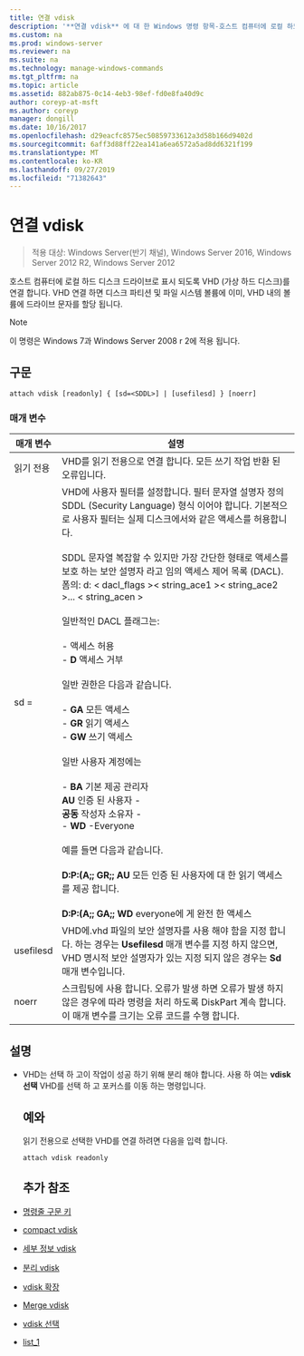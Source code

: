 ```yaml
---
title: 연결 vdisk
description: '**연결 vdisk** 에 대 한 Windows 명령 항목-호스트 컴퓨터에 로컬 하드 디스크 드라이브로 표시 되도록 VHD (가상 하드 디스크)를 연결 합니다.'
ms.custom: na
ms.prod: windows-server
ms.reviewer: na
ms.suite: na
ms.technology: manage-windows-commands
ms.tgt_pltfrm: na
ms.topic: article
ms.assetid: 882ab875-0c14-4eb3-98ef-fd0e8fa40d9c
author: coreyp-at-msft
ms.author: coreyp
manager: dongill
ms.date: 10/16/2017
ms.openlocfilehash: d29eacfc8575ec50859733612a3d58b166d9402d
ms.sourcegitcommit: 6aff3d88ff22ea141a6ea6572a5ad8dd6321f199
ms.translationtype: MT
ms.contentlocale: ko-KR
ms.lasthandoff: 09/27/2019
ms.locfileid: "71382643"
---
```

# <a name="attach-vdisk"></a>연결 vdisk

>적용 대상: Windows Server(반기 채널), Windows Server 2016, Windows Server 2012 R2, Windows Server 2012

호스트 컴퓨터에 로컬 하드 디스크 드라이브로 표시 되도록 VHD (가상 하드 디스크)를 연결 합니다. VHD 연결 하면 디스크 파티션 및 파일 시스템 볼륨에 이미, VHD 내의 볼륨에 드라이브 문자를 할당 됩니다.
> [!NOTE]
> 이 명령은 Windows 7과 Windows Server 2008 r 2에 적용 됩니다.

## <a name="syntax"></a>구문
```
attach vdisk [readonly] { [sd=<SDDL>] | [usefilesd] } [noerr]
```
### <a name="parameters"></a>매개 변수

|    매개 변수     |                                                                                                                                                                                                                                                                                                                                                                                                                                                                                                          설명                                                                                                                                                                                                                                                                                                                                                                                                                                                                                                          |
|------------------|-------------------------------------------------------------------------------------------------------------------------------------------------------------------------------------------------------------------------------------------------------------------------------------------------------------------------------------------------------------------------------------------------------------------------------------------------------------------------------------------------------------------------------------------------------------------------------------------------------------------------------------------------------------------------------------------------------------------------------------------------------------------------------------------------------------------------------------------------------------------------------------------------------------------------------------------------------------------------------------------------------------------------------|
|     읽기 전용     |                                                                                                                                                                                                                                                                                                                                                                                                                                                                             VHD를 읽기 전용으로 연결 합니다. 모든 쓰기 작업 반환 된 오류입니다.                                                                                                                                                                                                                                                                                                                                                                                                                                                                              |
| sd =<SDDL string> | VHD에 사용자 필터를 설정합니다. 필터 문자열 설명자 정의 SDDL (Security Language) 형식 이어야 합니다. 기본적으로 사용자 필터는 실제 디스크에서와 같은 액세스를 허용합니다.<br /><br />SDDL 문자열 복잡할 수 있지만 가장 간단한 형태로 액세스를 보호 하는 보안 설명자 라고 임의 액세스 제어 목록 (DACL). 폼의: d: < dacl_flags >< string_ace1 >< string_ace2 >... < string_acen ><br /><br />일반적인 DACL 플래그는:<br /><br />-    액세스 허용<br />-   **D** 액세스 거부<br /><br />일반 권한은 다음과 같습니다.<br /><br />-   **GA** 모든 액세스<br />-   **GR** 읽기 액세스<br />-   **GW** 쓰기 액세스<br /><br />일반 사용자 계정에는<br /><br />-   **BA** 기본 제공 관리자<br />**AU** 인증 된 사용자 -   <br />**공동** 작성자 소유자 -   <br />-   **WD** -Everyone<br /><br />예를 들면 다음과 같습니다.<br /><br />**D:P:(A;; GR;; AU** 모든 인증 된 사용자에 대 한 읽기 액세스를 제공 합니다.<br /><br />**D:P:(A;; GA;; WD** everyone에 게 완전 한 액세스 |
|    usefilesd     |                                                                                                                                                                                                                                                                                                                                                                                          VHD에.vhd 파일의 보안 설명자를 사용 해야 함을 지정 합니다. 하는 경우는 **Usefilesd** 매개 변수를 지정 하지 않으면, VHD 명시적 보안 설명자가 있는 지정 되지 않은 경우는 **Sd** 매개 변수입니다.                                                                                                                                                                                                                                                                                                                                                                                          |
|      noerr       |                                                                                                                                                                                                                                                                                                                                                                                                           스크립팅에 사용 합니다. 오류가 발생 하면 오류가 발생 하지 않은 경우에 따라 명령을 처리 하도록 DiskPart 계속 합니다. 이 매개 변수를 크기는 오류 코드를 수행 합니다.                                                                                                                                                                                                                                                                                                                                                                                                           |

## <a name="remarks"></a>설명
- VHD는 선택 하 고이 작업이 성공 하기 위해 분리 해야 합니다. 사용 하 여는 **vdisk 선택** VHD를 선택 하 고 포커스를 이동 하는 명령입니다.
  ## <a name="BKMK_Examples"></a>예와
  읽기 전용으로 선택한 VHD를 연결 하려면 다음을 입력 합니다.
  ```
  attach vdisk readonly
  ```
  ## <a name="additional-references"></a>추가 참조
- [명령줄 구문 키](command-line-syntax-key.md)
- [compact vdisk](compact-vdisk.md)

- [세부 정보 vdisk](detail-vdisk.md)
- [분리 vdisk](detach-vdisk.md)
- [vdisk 확장](expand-vdisk.md)
- [Merge vdisk](merge-vdisk.md)
- [vdisk 선택](select-vdisk.md)
- [list_1](list_1.md)
